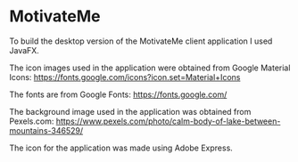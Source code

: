 # MotivateMe

To build the desktop version of the MotivateMe client application I used JavaFX.

The icon images used in the application were obtained from Google Material Icons:
https://fonts.google.com/icons?icon.set=Material+Icons

The fonts are from Google Fonts:
https://fonts.google.com/

The background image used in the application was obtained from Pexels.com:
https://www.pexels.com/photo/calm-body-of-lake-between-mountains-346529/

The icon for the application was made using Adobe Express.
